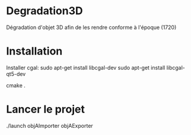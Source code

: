 # Degradation3D
Dégradation d'objet 3D afin de les rendre conforme à l'époque (1720)

# Installation

Installer cgal:
sudo apt-get install libcgal-dev
sudo apt-get install libcgal-qt5-dev

cmake .

# Lancer le projet
./launch objAImporter objAExporter
